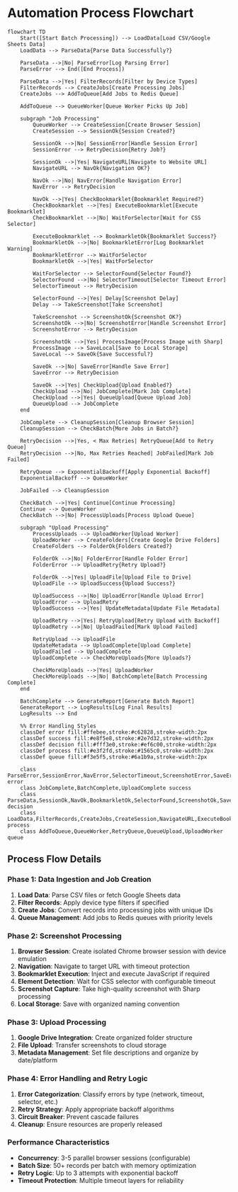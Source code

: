 # Automation Process Flowchart

```mermaid
flowchart TD
    Start([Start Batch Processing]) --> LoadData[Load CSV/Google Sheets Data]
    LoadData --> ParseData{Parse Data Successfully?}
    
    ParseData -->|No| ParseError[Log Parsing Error]
    ParseError --> End([End Process])
    
    ParseData -->|Yes| FilterRecords[Filter by Device Types]
    FilterRecords --> CreateJobs[Create Processing Jobs]
    CreateJobs --> AddToQueue[Add Jobs to Redis Queue]
    
    AddToQueue --> QueueWorker[Queue Worker Picks Up Job]
    
    subgraph "Job Processing"
        QueueWorker --> CreateSession[Create Browser Session]
        CreateSession --> SessionOk{Session Created?}
        
        SessionOk -->|No| SessionError[Handle Session Error]
        SessionError --> RetryDecision{Retry Job?}
        
        SessionOk -->|Yes| NavigateURL[Navigate to Website URL]
        NavigateURL --> NavOk{Navigation OK?}
        
        NavOk -->|No| NavError[Handle Navigation Error]
        NavError --> RetryDecision
        
        NavOk -->|Yes| CheckBookmarklet{Bookmarklet Required?}
        CheckBookmarklet -->|Yes| ExecuteBookmarklet[Execute Bookmarklet]
        CheckBookmarklet -->|No| WaitForSelector[Wait for CSS Selector]
        
        ExecuteBookmarklet --> BookmarkletOk{Bookmarklet Success?}
        BookmarkletOk -->|No| BookmarkletError[Log Bookmarklet Warning]
        BookmarkletError --> WaitForSelector
        BookmarkletOk -->|Yes| WaitForSelector
        
        WaitForSelector --> SelectorFound{Selector Found?}
        SelectorFound -->|No| SelectorTimeout[Selector Timeout Error]
        SelectorTimeout --> RetryDecision
        
        SelectorFound -->|Yes| Delay[Screenshot Delay]
        Delay --> TakeScreenshot[Take Screenshot]
        
        TakeScreenshot --> ScreenshotOk{Screenshot OK?}
        ScreenshotOk -->|No| ScreenshotError[Handle Screenshot Error]
        ScreenshotError --> RetryDecision
        
        ScreenshotOk -->|Yes| ProcessImage[Process Image with Sharp]
        ProcessImage --> SaveLocal[Save to Local Storage]
        SaveLocal --> SaveOk{Save Successful?}
        
        SaveOk -->|No| SaveError[Handle Save Error]
        SaveError --> RetryDecision
        
        SaveOk -->|Yes| CheckUpload{Upload Enabled?}
        CheckUpload -->|No| JobComplete[Mark Job Complete]
        CheckUpload -->|Yes| QueueUpload[Queue Upload Job]
        QueueUpload --> JobComplete
    end
    
    JobComplete --> CleanupSession[Cleanup Browser Session]
    CleanupSession --> CheckBatch{More Jobs in Batch?}
    
    RetryDecision -->|Yes, < Max Retries| RetryQueue[Add to Retry Queue]
    RetryDecision -->|No, Max Retries Reached| JobFailed[Mark Job Failed]
    
    RetryQueue --> ExponentialBackoff[Apply Exponential Backoff]
    ExponentialBackoff --> QueueWorker
    
    JobFailed --> CleanupSession
    
    CheckBatch -->|Yes| Continue[Continue Processing]
    Continue --> QueueWorker
    CheckBatch -->|No| ProcessUploads[Process Upload Queue]
    
    subgraph "Upload Processing"
        ProcessUploads --> UploadWorker[Upload Worker]
        UploadWorker --> CreateFolders[Create Google Drive Folders]
        CreateFolders --> FolderOk{Folders Created?}
        
        FolderOk -->|No| FolderError[Handle Folder Error]
        FolderError --> UploadRetry{Retry Upload?}
        
        FolderOk -->|Yes| UploadFile[Upload File to Drive]
        UploadFile --> UploadSuccess{Upload Success?}
        
        UploadSuccess -->|No| UploadError[Handle Upload Error]
        UploadError --> UploadRetry
        UploadSuccess -->|Yes| UpdateMetadata[Update File Metadata]
        
        UploadRetry -->|Yes| RetryUpload[Retry Upload with Backoff]
        UploadRetry -->|No| UploadFailed[Mark Upload Failed]
        
        RetryUpload --> UploadFile
        UpdateMetadata --> UploadComplete[Upload Complete]
        UploadFailed --> UploadComplete
        UploadComplete --> CheckMoreUploads{More Uploads?}
        
        CheckMoreUploads -->|Yes| UploadWorker
        CheckMoreUploads -->|No| BatchComplete[Batch Processing Complete]
    end
    
    BatchComplete --> GenerateReport[Generate Batch Report]
    GenerateReport --> LogResults[Log Final Results]
    LogResults --> End
    
    %% Error Handling Styles
    classDef error fill:#ffebee,stroke:#c62828,stroke-width:2px
    classDef success fill:#e8f5e8,stroke:#2e7d32,stroke-width:2px
    classDef decision fill:#fff3e0,stroke:#ef6c00,stroke-width:2px
    classDef process fill:#e3f2fd,stroke:#1565c0,stroke-width:2px
    classDef queue fill:#f3e5f5,stroke:#6a1b9a,stroke-width:2px
    
    class ParseError,SessionError,NavError,SelectorTimeout,ScreenshotError,SaveError,JobFailed,FolderError,UploadError,UploadFailed error
    class JobComplete,BatchComplete,UploadComplete success
    class ParseData,SessionOk,NavOk,BookmarkletOk,SelectorFound,ScreenshotOk,SaveOk,CheckUpload,RetryDecision,CheckBatch,FolderOk,UploadSuccess,UploadRetry,CheckMoreUploads decision
    class LoadData,FilterRecords,CreateJobs,CreateSession,NavigateURL,ExecuteBookmarklet,WaitForSelector,TakeScreenshot,ProcessImage,SaveLocal,CreateFolders,UploadFile,UpdateMetadata,GenerateReport process
    class AddToQueue,QueueWorker,RetryQueue,QueueUpload,UploadWorker queue
```

## Process Flow Details

### Phase 1: Data Ingestion and Job Creation
1. **Load Data**: Parse CSV files or fetch Google Sheets data
2. **Filter Records**: Apply device type filters if specified
3. **Create Jobs**: Convert records into processing jobs with unique IDs
4. **Queue Management**: Add jobs to Redis queues with priority levels

### Phase 2: Screenshot Processing
1. **Browser Session**: Create isolated Chrome browser session with device emulation
2. **Navigation**: Navigate to target URL with timeout protection
3. **Bookmarklet Execution**: Inject and execute JavaScript if required
4. **Element Detection**: Wait for CSS selector with configurable timeout
5. **Screenshot Capture**: Take high-quality screenshot with Sharp processing
6. **Local Storage**: Save with organized naming convention

### Phase 3: Upload Processing
1. **Google Drive Integration**: Create organized folder structure
2. **File Upload**: Transfer screenshots to cloud storage
3. **Metadata Management**: Set file descriptions and organize by date/platform

### Phase 4: Error Handling and Retry Logic
1. **Error Categorization**: Classify errors by type (network, timeout, selector, etc.)
2. **Retry Strategy**: Apply appropriate backoff algorithms
3. **Circuit Breaker**: Prevent cascade failures
4. **Cleanup**: Ensure resources are properly released

### Performance Characteristics
- **Concurrency**: 3-5 parallel browser sessions (configurable)
- **Batch Size**: 50+ records per batch with memory optimization
- **Retry Logic**: Up to 3 attempts with exponential backoff
- **Timeout Protection**: Multiple timeout layers for reliability